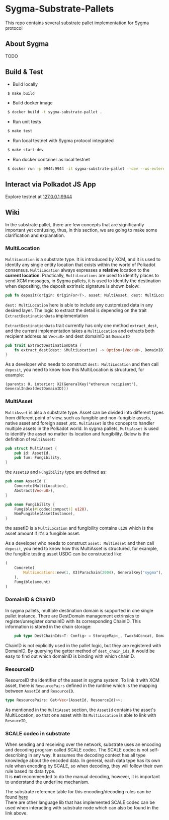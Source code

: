 # Sygma-Substrate-Pallets

This repo contains several substrate pallet implementation for Sygma protocol

## About Sygma

TODO

## Build  & Test

- Build locally

```sh
 $ make build
```

- Build docker image

```sh
 $ docker build -t sygma-substrate-pallet .
```

- Run unit tests

```sh
 $ make test
```

- Run local testnet with Sygma protocol integrated

```sh
 $ make start-dev
```

- Run docker container as local testnet

```sh
 $ docker run -p 9944:9944 -it sygma-substrate-pallet --dev --ws-external
```

## Interact via Polkadot JS App
Explore testnet at [127.0.0.1:9944](https://polkadot.js.org/apps/?rpc=ws%3A%2F%2F127.0.0.1%3A9944#/explorer)

## Wiki

In the substrate pallet, there are few concepts that are significantly important yet confusing, thus, in this 
section, we are going to make some clarification and explanation.

### MultiLocation
`MultiLocation` is a substrate type. It is introduced by XCM, and it is used to identify any single entity location that exists within the world of Polkadot consensus.
`MultiLocation` always expresses a **relative** location to the **current location**. Practically, `MultiLocations` are used to identify places to send XCM messages, 
in Sygma pallets, it is used to identify the destination when depositing, the deposit extrinsic signature is shown below:
```rust
pub fn deposit(origin: OriginFor<T>, asset: MultiAsset, dest: MultiLocation) -> DispatchResult
```
`dest: MultiLocation` here is able to include any customized data in any desired layer. The logic to extract the detail is depending on the trait `ExtractDestinationData` implementation

`ExtractDestinationData` trait currently has only one method `extract_dest`, and the current implementation takes a `MultiLocation` and extracts both recipient address as `Vec<u8>` and dest domainID as `DomainID`
```rust
pub trait ExtractDestinationData {
	fn extract_dest(dest: &MultiLocation) -> Option<(Vec<u8>, DomainID)>;
}
```

As a developer who needs to construct `dest: MultiLocation` and then call `deposit`, you need to know how this MultiLocation is structured, for example:
```
(parents: 0, interior: X2(GeneralKey("ethereum recipient"), GeneralIndex(destDomainID)))
```

### MultiAsset
`MultiAsset` is also a substrate type. Asset can be divided into different types from different point of view, such as fungible and non-fungible assets, 
native asset and foreign asset ,etc. `MultiAsset` is the concept to handler multiple assets in the Polkadot world.
In sygma pallets, `MultiAsset` is used to identify the asset no matter its location and fungibility. Below is the definition of `MultiAsset`:
```rust
pub struct MultiAsset {
	pub id: AssetId,
	pub fun: Fungibility,
}
```
the `AssetID` and `Fungibility` type are defined as:
```rust
pub enum AssetId {
	Concrete(MultiLocation),
	Abstract(Vec<u8>),
}

pub enum Fungibility {
    Fungible(#[codec(compact)] u128),
    NonFungible(AssetInstance),
}
```
the assetID is a `MultiLocation` and fungibility contains `u128` which is the asset amount if it's a fungible asset.

As a developer who needs to construct `asset: MultiAsset` and then call `deposit`, you need to know how this MultiAsset is structured, for example, the fungible testing asset USDC can be constructed like:
```rust
(
    Concrete(
        MultiLocation::new(1, X3(Parachain(2004), GeneralKey("sygma"), GeneralKey("usdc")))
    ), 
    Fungible(amount)
)
```

### DomainID & ChainID
In sygma pallets, multiple destination domain is supported in one single pallet instance. There are DestDomain management extrinsics to register/unregister domainID with its corresponding ChainID.
This information is stored in the chain storage:
```rust
	pub type DestChainIds<T: Config> = StorageMap<_, Twox64Concat, DomainID, ChainID>;
```

ChainID is not explicitly used in the pallet logic, but they are registered with DomainID. By querying the getter method of `dest_chain_ids`, it would be easy to find out which domainID is binding with which chainID.

### ResourceID
ResourceID the identifier of the asset in sygma system. To link it with XCM asset, there is `ResourcePairs` defined in the runtime which is the mapping between `AssetId` and `ResourceID`.
```rust
type ResourcePairs: Get<Vec<(AssetId, ResourceId)>>;
```
As mentioned in the `MultiAsset` section, the `AssetId` contains the asset's MultiLocation, so that one asset with its `MultiLocation` is able to link with `ResouceID`, 

### SCALE codec in substrate
When sending and receiving over the network, substrate uses an encoding and decoding program called SCALE codec. The SCALE codec is not self-describing in any way. It assumes the decoding context has all type knowledge about the encoded data. In general, each data type has its own rule when encoding by SCALE, so when decoding, they will follow their own rule based its data type.  
It is **not** recommended to do the manual decoding, however, it is important to understand the underline mechanism.

The substrate reference table for this encoding/decoding rules can be found [here](https://docs.substrate.io/reference/scale-codec/)  
There are other language lib that has implemented SCALE codec can be used when interacting with substrate node which can also be found in the link above.
